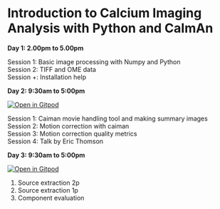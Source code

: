 # Introduction to Calcium Imaging Analysis with Python and CaImAn

**Day 1: 2.00pm to 5.00pm**

Session 1: Basic image processing with Numpy and Python </br>
Session 2: TIFF and OME data </br>
Session +: Installation help


**Day 2: 9:30am to 5:00pm** 

[![Open in Gitpod](https://gitpod.io/button/open-in-gitpod.svg)](https://gitpod.io/#https://github.com/ibehave-ibots/iBOTS-intro-to-calcium-imaging/tree/main/day2)

Session 1: Caiman movie handling tool and making summary images </br>
Session 2: Motion correction with caiman </br>
Session 3: Motion correction quality metrics </br>
Session 4: Talk by Eric Thomson

**Day 3: 9:30am to 5:00pm**

[![Open in Gitpod](https://gitpod.io/button/open-in-gitpod.svg)](https://gitpod.io/#https://github.com/ibehave-ibots/iBOTS-intro-to-calcium-imaging/tree/main/day3)

1. Source extraction 2p
2. Source extraction 1p
3. Component evaluation
